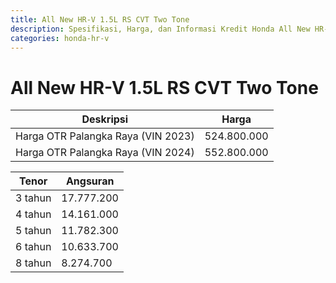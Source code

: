 ```yaml
---
title: All New HR-V 1.5L RS CVT Two Tone
description: Spesifikasi, Harga, dan Informasi Kredit Honda All New HR-V 1.5L RS CVT Two Tone
categories: honda-hr-v
---
```

# All New HR-V 1.5L RS CVT Two Tone

| Deskripsi | Harga |
| --- | --- |
| Harga OTR Palangka Raya (VIN 2023) | 524.800.000 |
| Harga OTR Palangka Raya (VIN 2024) | 552.800.000 |

| Tenor | Angsuran |
| --- | --- |
| 3 tahun | 17.777.200 |
| 4 tahun | 14.161.000 |
| 5 tahun | 11.782.300 |
| 6 tahun | 10.633.700 |
| 8 tahun | 8.274.700 |

